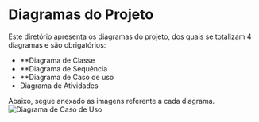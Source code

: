 # Diagramas do Projeto

Este diretório apresenta os diagramas do projeto, dos quais se totalizam 4 diagramas e são obrigatórios:

- **Diagrama de Classe
- **Diagrama de Sequência
- **Diagrama de Caso de uso
- Diagrama de Atividades


Abaixo, segue anexado as imagens referente a cada diagrama.
![Diagrama de Caso de Uso](diagrams/DIAG-UC01.jpg)